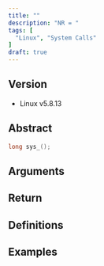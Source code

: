 ```yaml
---
title: ""
description: "NR = "
tags: [
  "Linux", "System Calls"
]
draft: true
---
```


## Version

- Linux v5.8.13

## Abstract

```c
long sys_();
```

## Arguments

## Return

## Definitions

## Examples
